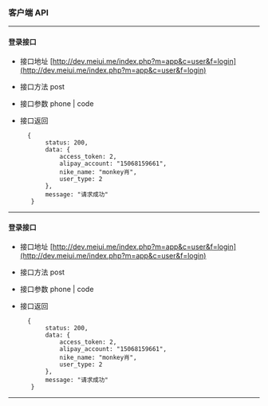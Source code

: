 ### 客户端 API
--------------------------------
#### 登录接口
* 接口地址 [http://dev.meiui.me/index.php?m=app&c=user&f=login](http://dev.meiui.me/index.php?m=app&c=user&f=login) 
* 接口方法 post  
* 接口参数 phone | code  
* 接口返回

        {
             status: 200,
             data: {
                 access_token: 2,
                 alipay_account: "15068159661",
                 nike_name: "monkey肖",
                 user_type: 2
             },
             message: "请求成功"
         }

--------------------------------
#### 登录接口
* 接口地址 [http://dev.meiui.me/index.php?m=app&c=user&f=login](http://dev.meiui.me/index.php?m=app&c=user&f=login) 
* 接口方法 post  
* 接口参数 phone | code  
* 接口返回

        {
             status: 200,
             data: {
                 access_token: 2,
                 alipay_account: "15068159661",
                 nike_name: "monkey肖",
                 user_type: 2
             },
             message: "请求成功"
         }

--------------------------------